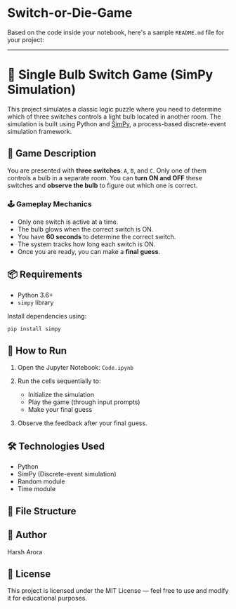# Switch-or-Die-Game
Based on the code inside your notebook, here's a sample `README.md` file for your project:

---

# 🔌 Single Bulb Switch Game (SimPy Simulation)

This project simulates a classic logic puzzle where you need to determine which of three switches controls a light bulb located in another room. The simulation is built using Python and [SimPy](https://simpy.readthedocs.io/), a process-based discrete-event simulation framework.

## 🧠 Game Description

You are presented with **three switches**: `A`, `B`, and `C`. Only one of them controls a bulb in a separate room. You can **turn ON and OFF** these switches and **observe the bulb** to figure out which one is correct.

### 🕹 Gameplay Mechanics

* Only one switch is active at a time.
* The bulb glows when the correct switch is ON.
* You have **60 seconds** to determine the correct switch.
* The system tracks how long each switch is ON.
* Once you are ready, you can make a **final guess**.

## 📦 Requirements

* Python 3.6+
* `simpy` library

Install dependencies using:

```bash
pip install simpy
```

## 🚀 How to Run

1. Open the Jupyter Notebook:
   `Code.ipynb`

2. Run the cells sequentially to:

   * Initialize the simulation
   * Play the game (through input prompts)
   * Make your final guess

3. Observe the feedback after your final guess.

## 🛠 Technologies Used

* Python
* SimPy (Discrete-event simulation)
* Random module
* Time module

## 📄 File Structure


## 👤 Author

Harsh Arora

## 📝 License

This project is licensed under the MIT License — feel free to use and modify it for educational purposes.
